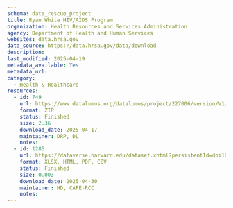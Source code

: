 ```yaml
---
schema: data_rescue_project 
title: Ryan White HIV/AIDS Program
organization: Health Resources and Services Administration
agency: Department of Health and Human Services
websites: data.hrsa.gov
data_source: https://data.hrsa.gov/data/download
description: 
last_modified: 2025-04-19
metadata_available: Yes
metadata_url: 
category:
  - Health & Healthcare 
resources:
  - id: 749
    url: https://www.datalumos.org/datalumos/project/227006/version/V1/view
    format: ZIP
    status: Finished
    size: 2.36
    download_date: 2025-04-17
    maintainer: DRP, DL
    notes: 
  - id: 1285
    url: https://dataverse.harvard.edu/dataset.xhtml?persistentId=doi10.7910/DVN/XCKYF0
    format: XLSX, HTML, PDF, CSV
    status: Finished
    size: 0.003
    download_date: 2025-04-30
    maintainer: HD, CAFE-RCC
    notes: 
---
```

